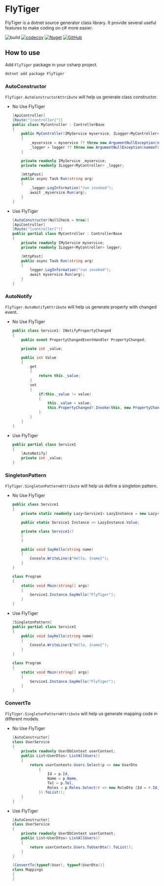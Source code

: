 # FlyTiger

FlyTiger is a dotnet source generator class library. It provide several useful features to make coding on c# more easier.

![build](https://github.com/yscorecore/FlyTiger/workflows/build/badge.svg)
[![codecov](https://codecov.io/gh/yscorecore/FlyTiger/branch/master/graph/badge.svg)](https://codecov.io/gh/yscorecore/FlyTiger) 
[![Nuget](https://img.shields.io/nuget/v/FlyTiger)](https://nuget.org/packages/FlyTiger/) 
[![GitHub](https://img.shields.io/github/license/yscorecore/FlyTiger)](https://github.com/yscorecore/FlyTiger/blob/master/LICENSE)

## How to use
Add `FlyTiger` package in your csharp project.
```bash
dotnet add package FlyTiger 
```


### AutoConstructor

`FlyTiger.AutoConstructorAttribute` will help us generate class constructor. 

- No Use FlyTiger
    ```csharp
    [ApiController]
    [Route("[controller]")]
    public class MyController : ControllerBase
    {
        public MyController(IMyService myservice, ILogger<MyController> logger)
        {
            _myservice = myservice ?? throw new ArgumentNullException(nameof(myservice));
            _logger = logger ?? throw new ArgumentNullException(nameof(logger));
        }

        private readonly IMyService _myservice;
        private readonly ILogger<MyController> _logger;

        [HttpPost]
        public async Task Run(string arg)
        {
            _logger.LogInformation("run invoked");
            await _myservice.Run(arg);
        }
    }
    ```
- Use FlyTiger
    ```csharp
    [AutoConstructor(NullCheck = true)]
    [ApiController]
    [Route("[controller]")]
    public partial class MyController : ControllerBase
    {
        private readonly IMyService myservice;
        private readonly ILogger<MyController> logger;

        [HttpPost]
        public async Task Run(string arg)
        {
            logger.LogInformation("run invoked");
            await myservice.Run(arg);
        }
    }
    ```



### AutoNotify

`FlyTiger.AutoNotifyAttribute` will help us generate property with changed event. 

- No Use FlyTiger
    ```csharp
    public class Service1: INotifyPropertyChanged
    {
        public event PropertyChangedEventHandler PropertyChanged;

        private int _value;

        public int Value
        {
            get
            {
                return this._value;
            }
            set
            {
                if(this._value != value)
                {
                    this._value = value;
                    this.PropertyChanged?.Invoke(this, new PropertyChangedEventArgs(nameof(Value)));
                }
            }
        }
    }
    ```
- Use FlyTiger
    ```csharp
    public partial class Service1
    {
        [AutoNotify]
        private int _value;
    }
    ```


### SingletonPattern

`FlyTiger.SingletonPatternAttribute` will help us define a singleton pattern.

- No Use FlyTiger
    ```csharp
    public class Service1
    {
        private static readonly Lazy<Service1> LazyInstance = new Lazy<Service1>(() => new Service1(), true);

        public static Service1 Instance => LazyInstance.Value;

        private class Service1() 
        {
        }

        public void SayHello(string name)
        {
            Console.WriteLine($"Hello, {name}");
        }
    }

    class Program
    {
        static void Main(string[] args)
        {
            Service1.Instance.SayHello("FlyTiger");
        }
    }
    ```
- Use FlyTiger
    ```csharp
    [SingletonPattern]
    public partial class Service1
    {
        public void SayHello(string name)
        {
            Console.WriteLine($"Hello, {name}");
        }
    }

    class Program
    {
        static void Main(string[] args)
        {
            Service1.Instance.SayHello("FlyTiger");
        }
    }
    ```
### ConvertTo
`FlyTiger.SingletonPatternAttribute` will help us generate mapping code in different models.

- No Use FlyTiger
    ```csharp
    [AutoConstructor]
    class UserService
    {
        private readonly UserDbContext userContext;
        public List<UserDtos> ListAllUsers()
        {
            return userContexts.Users.Select(p => new UserDto
                {
                    Id = p.Id,
                    Name = p.Name,
                    Tel = p.Tel,
                    Roles = p.Roles.Select(r => new RoleDto {Id = r.Id, Name = r.Name}).ToList()
                }).ToList();
        }
    }
    ```
- Use FlyTiger
    ```csharp
    [AutoConstructor]
    class UserService
    {
        private readonly UserDbContext userContext;
        public List<UserDtos> ListAllUsers()
        {
            return userContexts.Users.ToUserDto().ToList();
        }
    }

    [ConvertTo(typeof(User), typeof(UserDto))]
    class Mappings
    {
    }
    ```